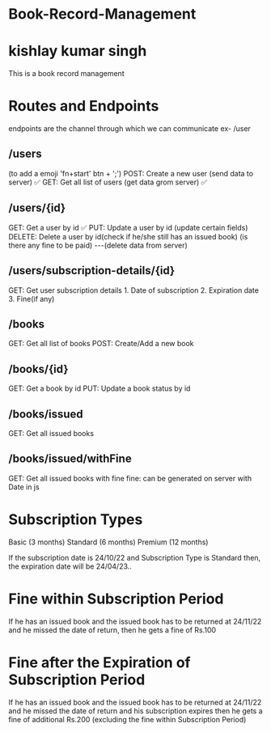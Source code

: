 # Book-Record-Management

# kishlay kumar singh

This is a book record management

# Routes and Endpoints

endpoints are the channel through which we can communicate ex- /user

## /users

(to add a emoji 'fn+start' btn + ';')
POST: Create a new user (send data to server) ✅
GET: Get all list of users (get data grom server) ✅

## /users/{id}

GET: Get a user by id ✅
PUT: Update a user by id (update certain fields)
DELETE: Delete a user by id(check if he/she still has an issued book)
(is there any fine to be paid) ---(delete data from server)

## /users/subscription-details/{id}

GET: Get user subscription details 1. Date of subscription 2. Expiration date 3. Fine(if any)

## /books

GET: Get all list of books
POST: Create/Add a new book

## /books/{id}

GET: Get a book by id
PUT: Update a book status by id

## /books/issued

GET: Get all issued books

## /books/issued/withFine

GET: Get all issued books with fine
fine: can be generated on server with Date in js

# Subscription Types

Basic (3 months)
Standard (6 months)
Premium (12 months)

If the subscription date is 24/10/22
and Subscription Type is Standard then,
the expiration date will be 24/04/23..

# Fine within Subscription Period

If he has an issued book and the issued book has to be returned at 24/11/22
and he missed the date of return,
then he gets a fine of Rs.100

# Fine after the Expiration of Subscription Period

If he has an issued book and the issued book has to be returned at 24/11/22
and he missed the date of return and his subscription expires
then he gets a fine of additional Rs.200
(excluding the fine within Subscription Period)
